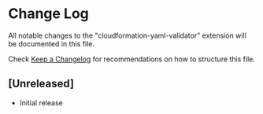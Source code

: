 # Change Log

All notable changes to the "cloudformation-yaml-validator" extension will be documented in this file.

Check [Keep a Changelog](http://keepachangelog.com/) for recommendations on how to structure this file.

## [Unreleased]

- Initial release